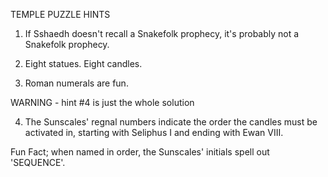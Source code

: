 TEMPLE PUZZLE HINTS




1. If Sshaedh doesn't recall a Snakefolk prophecy, it's probably not a Snakefolk prophecy.




2. Eight statues. Eight candles.




3. Roman numerals are fun.




WARNING - hint #4 is just the whole solution




4. The Sunscales' regnal numbers indicate the order the candles must be activated in, starting with Seliphus I and ending with Ewan VIII.




Fun Fact; when named in order, the Sunscales' initials spell out 'SEQUENCE'.
